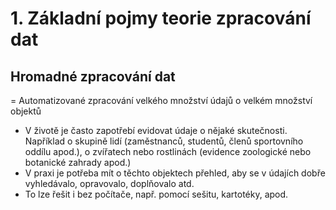 # 1. Základní pojmy teorie zpracování dat

## Hromadné zpracování dat

= Automatizované zpracování velkého množství údajů o velkém množství objektů
 
- V životě je často zapotřebí evidovat údaje o nějaké skutečnosti. Například o skupině lidí (zaměstnanců, studentů, členů sportovního oddílu apod.), o zvířatech nebo rostlinách (evidence zoologické nebo botanické zahrady apod.)
- V praxi je potřeba mít o těchto objektech přehled, aby se v údajích dobře vyhledávalo, opravovalo, doplňovalo atd.
- To lze řešit i bez počítače, např. pomocí sešitu, kartotéky, apod.

